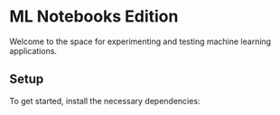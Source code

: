 ML Notebooks Edition
==========================

Welcome to the space for experimenting and testing machine learning applications.

Setup
-----

To get started, install the necessary dependencies:

```